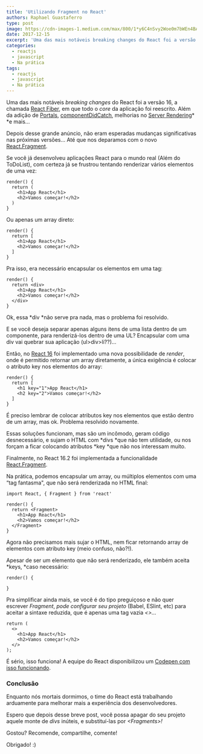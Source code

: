 ```yaml
---
title: 'Utilizando Fragment no React'
authors: Raphael Guastaferro
type: post
image: https://cdn-images-1.medium.com/max/800/1*y6C4nSvy2Woe0m7bWEn4BA.png
date: 2017-12-15
excerpt: 'Uma das mais notáveis breaking changes do React foi a versão 16, a chamada React Fiber, que inclui o React.Fragment.'
categories:
  - reactjs
  - javascript
  - Na prática
tags:
  - reactjs
  - javascript
  - Na prática
---
```


Uma das mais notáveis *breaking changes* do React foi a versão 16, a chamada
[React Fiber](https://reactjs.org/blog/2017/09/26/react-v16.0.html), em que todo
o *core* da aplicação foi reescrito. Além da adição de
[Portals](https://reactjs.org/blog/2017/09/26/react-v16.0.html#portals),
[componentDidCatch](https://reactjs.org/blog/2017/07/26/error-handling-in-react-16.html),
melhorias no [Server
Rendering](https://reactjs.org/blog/2017/09/26/react-v16.0.html#better-server-side-rendering)*
*e mais…

Depois desse grande anúncio, não eram esperadas mudanças significativas nas
próximas versões… Até que nos deparamos com o novo
[React.Fragment](https://reactjs.org/blog/2017/11/28/react-v16.2.0-fragment-support.html).

Se você já desenvolveu aplicações React para o mundo real (Além do ToDoList),
com certeza já se frustrou tentando renderizar vários elementos de uma vez:

    render() {
      return (
        <h1>App React</h1>
        <h2>Vamos começar!</h2>
      )
    }


Ou apenas um array direto:

    render() {
      return [
        <h1>App React</h1>
        <h2>Vamos começar!</h2>
      ]
    }


Pra isso, era necessário encapsular os elementos em uma tag:

    render() {
      return <div>
        <h1>App React</h1>
        <h2>Vamos começar!</h2>
      </div>
    }


Ok, essa *div *não serve pra nada, mas o problema foi resolvido.

E se você deseja separar apenas alguns itens de uma lista dentro de um
componente, para renderizá-los dentro de uma UL? Encapsular com uma div vai
quebrar sua aplicação (ul>div>li??)…

Então, no [React
16](https://reactjs.org/blog/2017/09/26/react-v16.0.html#new-render-return-types-fragments-and-strings)
foi implementado uma nova possibilidade de *render*, onde é permitido retornar
um array diretamente, a única exigência é colocar o atributo key nos elementos
do array:

    render() {
      return [
        <h1 key="1">App React</h1>
        <h2 key="2">Vamos começar!</h2>
      ]
    }

É preciso lembrar de colocar atributos key nos elementos que estão dentro de um
array, mas ok. Problema resolvido novamente.

Essas soluções funcionam, mas são um incômodo, geram código desnecessário, e
sujam o HTML com *divs *que não tem utilidade, ou nos forçam a ficar colocando
atributos *key *que não nos interessam muito.

Finalmente, no React 16.2 foi implementada a funcionalidade
[React.Fragment](https://reactjs.org/blog/2017/11/28/react-v16.2.0-fragment-support.html).

Na prática, podemos encapsular um array, ou múltiplos elementos com uma “tag
fantasma", que não será renderizada no HTML final:

    import React, { Fragment } from 'react'

    render() {
      return <Fragment>
        <h1>App React</h1>
        <h2>Vamos começar!</h2>
      </Fragment>
    }


Agora não precisamos mais sujar o HTML, nem ficar retornando array de elementos
com atributo key (meio confuso, não?!).

Apesar de ser um elemento que não será renderizado, ele também aceita *keys,
*caso necessário:

    render() {
      
    }


Pra simplificar ainda mais, se você é do tipo preguiçoso e não quer escrever
*Fragment*, *pode configurar seu projeto* (Babel, ESlint, etc) para aceitar a
sintaxe reduzida, que é apenas uma tag vazia *&lt;&gt;…*

    return (
      <>
        <h1>App React</h1>
        <h2>Vamos começar!</h2>
      </>
    );


É sério, isso funciona! A equipe do React disponibilizou um [Codepen com isso funcionando](https://codepen.io/reactjs/pen/VrEbjE?editors=1000).

### Conclusão

Enquanto nós mortais dormimos, o time do React está trabalhando arduamente para
melhorar mais a experiência dos desenvolvedores.

Espero que depois desse breve post, você possa apagar do seu projeto aquele
monte de *divs* inúteis, e substituí-las por *&lt;Fragments&gt;!*

Gostou? Recomende, compartilhe, comente!

Obrigado! :)